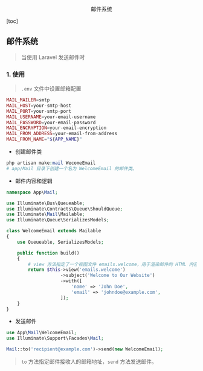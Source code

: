 <center>邮件系统</center>





[toc]





## 邮件系统

> 当使用 Laravel 发送邮件时







### 1. 使用

> `.env` 文件中设置邮箱配置

```php
MAIL_MAILER=smtp
MAIL_HOST=your-smtp-host
MAIL_PORT=your-smtp-port
MAIL_USERNAME=your-email-username
MAIL_PASSWORD=your-email-password
MAIL_ENCRYPTION=your-email-encryption
MAIL_FROM_ADDRESS=your-email-from-address
MAIL_FROM_NAME="${APP_NAME}"
```



* 创建邮件类

```php
php artisan make:mail WecomeEmail
# app/Mail 目录下创建一个名为 WelcomeEmail 的邮件类。
```

* 邮件内容和逻辑

```php
namespace App\Mail;

use Illuminate\Bus\Queueable;
use Illuminate\Contracts\Queue\ShouldQueue;
use Illuminate\Mail\Mailable;
use Illuminate\Queue\SerializesModels;

class WelcomeEmail extends Mailable
{
    use Queueable, SerializesModels;

    public function build()
    {
        # view 方法指定了一个视图文件 emails.welcome，用于渲染邮件的 HTML 内容
        return $this->view('emails.welcome')
                    ->subject('Welcome to Our Website')
                    ->with([
                        'name' => 'John Doe',
                        'email' => 'johndoe@example.com',
                    ]);
    }
}
```

* 发送邮件

```php
use App\Mail\WelcomeEmail;
use Illuminate\Support\Facades\Mail;

Mail::to('recipient@example.com')->send(new WelcomeEmail);
```

> `to` 方法指定邮件接收人的邮箱地址，`send` 方法发送邮件。

